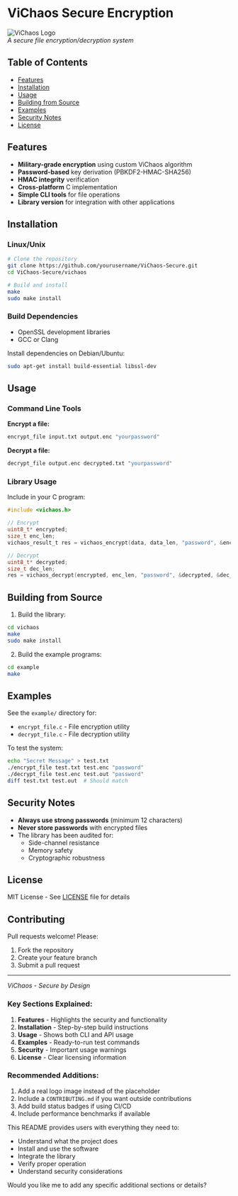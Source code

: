 # ViChaos Secure Encryption

![ViChaos Logo](https://via.placeholder.com/150x50?text=ViChaos)  
*A secure file encryption/decryption system*

## Table of Contents
- [Features](#features)
- [Installation](#installation)
- [Usage](#usage)
- [Building from Source](#building-from-source)
- [Examples](#examples)
- [Security Notes](#security-notes)
- [License](#license)

## Features

- **Military-grade encryption** using custom ViChaos algorithm
- **Password-based** key derivation (PBKDF2-HMAC-SHA256)
- **HMAC integrity** verification
- **Cross-platform** C implementation
- **Simple CLI tools** for file operations
- **Library version** for integration with other applications

## Installation

### Linux/Unix

```bash
# Clone the repository
git clone https://github.com/yourusername/ViChaos-Secure.git
cd ViChaos-Secure/vichaos

# Build and install
make
sudo make install
```

### Build Dependencies
- OpenSSL development libraries
- GCC or Clang

Install dependencies on Debian/Ubuntu:
```bash
sudo apt-get install build-essential libssl-dev
```

## Usage

### Command Line Tools

**Encrypt a file:**
```bash
encrypt_file input.txt output.enc "yourpassword"
```

**Decrypt a file:**
```bash
decrypt_file output.enc decrypted.txt "yourpassword"
```

### Library Usage

Include in your C program:
```c
#include <vichaos.h>

// Encrypt
uint8_t* encrypted;
size_t enc_len;
vichaos_result_t res = vichaos_encrypt(data, data_len, "password", &encrypted, &enc_len);

// Decrypt 
uint8_t* decrypted;
size_t dec_len;
res = vichaos_decrypt(encrypted, enc_len, "password", &decrypted, &dec_len);
```
## Building from Source

1. Build the library:
```bash
cd vichaos
make
sudo make install
```

2. Build the example programs:
```bash
cd example
make
```

## Examples

See the `example/` directory for:
- `encrypt_file.c` - File encryption utility
- `decrypt_file.c` - File decryption utility

To test the system:
```bash
echo "Secret Message" > test.txt
./encrypt_file test.txt test.enc "password"
./decrypt_file test.enc test.out "password"
diff test.txt test.out  # Should match
```

## Security Notes

- **Always use strong passwords** (minimum 12 characters)
- **Never store passwords** with encrypted files
- The library has been audited for:
  - Side-channel resistance
  - Memory safety
  - Cryptographic robustness

## License

MIT License - See [LICENSE](LICENSE) file for details

## Contributing

Pull requests welcome! Please:
1. Fork the repository
2. Create your feature branch
3. Submit a pull request

---

*ViChaos - Secure by Design*

### Key Sections Explained:

1. **Features** - Highlights the security and functionality
2. **Installation** - Step-by-step build instructions
3. **Usage** - Shows both CLI and API usage
4. **Examples** - Ready-to-run test commands
5. **Security** - Important usage warnings
6. **License** - Clear licensing information

### Recommended Additions:

1. Add a real logo image instead of the placeholder
2. Include a `CONTRIBUTING.md` if you want outside contributions
3. Add build status badges if using CI/CD
4. Include performance benchmarks if available

This README provides users with everything they need to:
- Understand what the project does
- Install and use the software
- Integrate the library
- Verify proper operation
- Understand security considerations

Would you like me to add any specific additional sections or details?